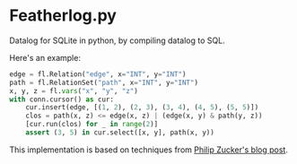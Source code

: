 # Featherlog.py

Datalog for SQLite in python, by compiling datalog to SQL.

Here's an example:

```python
edge = fl.Relation("edge", x="INT", y="INT")
path = fl.RelationSet("path", x="INT", y="INT")
x, y, z = fl.vars("x", "y", "z")
with conn.cursor() as cur:
    cur.insert(edge, [(1, 2), (2, 3), (3, 4), (4, 5), (5, 5)])
    clos = path(x, z) <= edge(x, z) | (edge(x, y) & path(y, z))
    [cur.run(clos) for _ in range(2)]
    assert (3, 5) in cur.select([x, y], path(x, y))
```

This implementation is based on techniques from [Philip Zucker's blog post](https://www.philipzucker.com/compose_datalog/).

